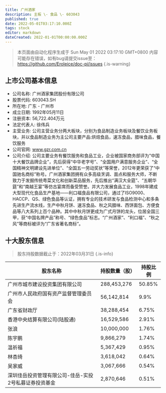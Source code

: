 ```yaml
---
title: 广州酒家
description: 主板 \- 食品 \- 603043
published: true
date: 2022-05-01T03:17:10.000Z
tags: stock
editor: markdown
dateCreated: 2022-01-01T00:00:00.000Z
---
```


> 本页面由自动化程序生成于 Sun May 01 2022 03:17:10 GMT+0800
> 内容可能存在错误，如有bug请提交issue至：https://github.com/Eroleice/doc-pi/issues
{.is-warning}

## 上市公司基本信息
- 公司名称: 广州酒家集团股份有限公司
- 股票代码: 603043.SH
- 所在地: 广东 - 广州市
- 成立日期: 1992年05月11日
- 注册资本: 56,722.404万元
- 法定代表人: 徐伟兵
- 主营业务: 公司主营业务分两大板块，分别为食品制造业务板块及餐饮业务板块，并以食品制造业务为主公司主要产品:烘焙食品，速冻食品，腊味食品，餐饮服务
- 公司官网: www.gzr.com.cn
- 公司介绍: 公司主要业务有餐饮服务和食品工业，企业被国家商务部评为“中国十大餐饮品牌企业”，先后获得“中华老字号”、“全国用户满意服务企业”、“全国精神文明建设先进单位”、“全国五一劳动奖状”等荣誉，2012年更荣获了“中国驰名商标”称号。广州酒家集团拥有众多高级烹调、面点和服务大师，不断致力于发掘传统粤菜文化和创新菜品服务，先后推出“满汉大全筵”、“五朝华筵”和“南越王宴”等仿古宴席而备受赞誉。并大力发展食品工业，1998年建成大型现代化食品生产基地——利口福食品有限公司，通过了ISO9000、HACCP、QS、绿色食品等认证，拥有专业的技术研发与食品检测中心和多条先进生产流水线，生产中秋月饼、速冻食品、秋之风腊味、西饼面包、方便食品等八大系列上百个品种。其中中秋月饼更成为广式月饼的龙头，位居全国三甲，获“中国名牌产品”称号、“绿色食品”标志。“广州酒家”、“利口福”、“秋之风”等商标被评为“广东省著名商标”。


## 十大股东信息
> 股东持股数据截止于：2022年03月31日
{.is-info}

| 股东名称 | 持股数量（股） | 持股比例 |
| --- | --- | --- |
| 广州市城市建设投资集团有限公司 | 288,453,276 | 50.85% |
| 广州市人民政府国有资产监督管理委员会 | 56,142,814 | 9.9% |
| 广东省财政厅 | 38,288,454 | 6.75% |
| 香港中央结算有限公司(陆股通) | 16,529,586 | 2.91% |
| 张浪 | 10,000,000 | 1.76% |
| 陈宇鹏 | 9,866,279 | 1.74% |
| 温祈福 | 5,367,429 | 0.95% |
| 林杏绮 | 3,618,042 | 0.64% |
| 吴家威 | 3,067,666 | 0.54% |
| 深圳佳岳投资管理有限公司-佳岳-实投2号私募证券投资基金 | 2,870,646 | 0.51% |





